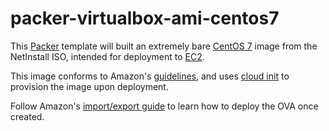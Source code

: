 # packer-virtualbox-ami-centos7

This [Packer](https://packer.io/) template will built an extremely bare [CentOS 7](https://www.centos.org/) image from the NetInstall ISO, intended for deployment to [EC2](https://aws.amazon.com/ec2/).

This image conforms to Amazon's [guidelines](https://docs.aws.amazon.com/AWSEC2/latest/UserGuide/building-shared-amis.html), and uses [cloud init](https://cloudinit.readthedocs.org) to provision the image upon deployment.

Follow Amazon's [import/export guide](https://aws.amazon.com/ec2/vm-import/) to learn how to deploy the OVA once created.

